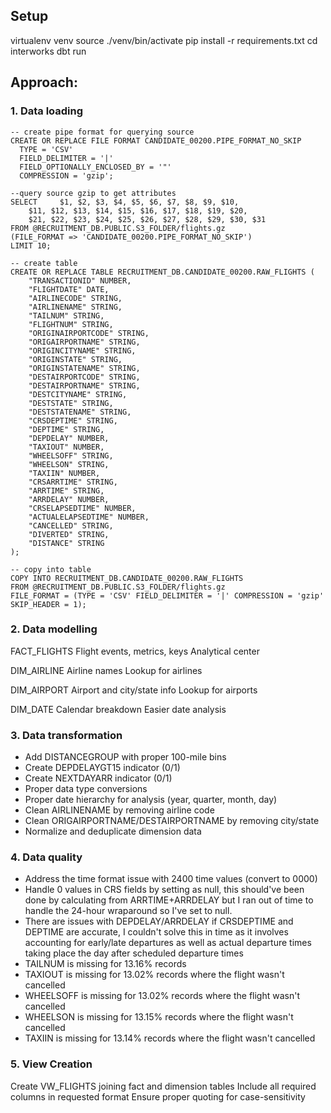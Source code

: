 
## Setup
virtualenv venv 
source ./venv/bin/activate 
pip install -r requirements.txt
cd interworks
dbt run


## Approach:
### 1. Data loading

```
-- create pipe format for querying source
CREATE OR REPLACE FILE FORMAT CANDIDATE_00200.PIPE_FORMAT_NO_SKIP
  TYPE = 'CSV'
  FIELD_DELIMITER = '|'
  FIELD_OPTIONALLY_ENCLOSED_BY = '"'
  COMPRESSION = 'gzip';

--query source gzip to get attributes
SELECT     $1, $2, $3, $4, $5, $6, $7, $8, $9, $10,
    $11, $12, $13, $14, $15, $16, $17, $18, $19, $20,
    $21, $22, $23, $24, $25, $26, $27, $28, $29, $30, $31
FROM @RECRUITMENT_DB.PUBLIC.S3_FOLDER/flights.gz
(FILE_FORMAT => 'CANDIDATE_00200.PIPE_FORMAT_NO_SKIP')
LIMIT 10;

-- create table 
CREATE OR REPLACE TABLE RECRUITMENT_DB.CANDIDATE_00200.RAW_FLIGHTS (
    "TRANSACTIONID" NUMBER,
    "FLIGHTDATE" DATE,
    "AIRLINECODE" STRING,
    "AIRLINENAME" STRING,
    "TAILNUM" STRING,
    "FLIGHTNUM" STRING,
    "ORIGINAIRPORTCODE" STRING,
    "ORIGAIRPORTNAME" STRING,
    "ORIGINCITYNAME" STRING,
    "ORIGINSTATE" STRING,
    "ORIGINSTATENAME" STRING,
    "DESTAIRPORTCODE" STRING,
    "DESTAIRPORTNAME" STRING,
    "DESTCITYNAME" STRING,
    "DESTSTATE" STRING,
    "DESTSTATENAME" STRING,
    "CRSDEPTIME" STRING,
    "DEPTIME" STRING,
    "DEPDELAY" NUMBER,
    "TAXIOUT" NUMBER,
    "WHEELSOFF" STRING,
    "WHEELSON" STRING,
    "TAXIIN" NUMBER,
    "CRSARRTIME" STRING,
    "ARRTIME" STRING,
    "ARRDELAY" NUMBER,
    "CRSELAPSEDTIME" NUMBER,
    "ACTUALELAPSEDTIME" NUMBER,
    "CANCELLED" STRING,
    "DIVERTED" STRING,
    "DISTANCE" STRING
);

-- copy into table
COPY INTO RECRUITMENT_DB.CANDIDATE_00200.RAW_FLIGHTS
FROM @RECRUITMENT_DB.PUBLIC.S3_FOLDER/flights.gz
FILE_FORMAT = (TYPE = 'CSV' FIELD_DELIMITER = '|' COMPRESSION = 'gzip' SKIP_HEADER = 1);
```

### 2. Data modelling
FACT_FLIGHTS
    Flight events, metrics, keys
    Analytical center

DIM_AIRLINE
    Airline names
    Lookup for airlines

DIM_AIRPORT
    Airport and city/state info
    Lookup for airports
    
DIM_DATE 
    Calendar breakdown
    Easier date analysis

### 3. Data transformation
- Add DISTANCEGROUP with proper 100-mile bins
- Create DEPDELAYGT15 indicator (0/1)
- Create NEXTDAYARR indicator (0/1)
- Proper data type conversions
- Proper date hierarchy for analysis (year, quarter, month, day)
- Clean AIRLINENAME by removing airline code
- Clean ORIGAIRPORTNAME/DESTAIRPORTNAME by removing city/state
- Normalize and deduplicate dimension data

### 4. Data quality 
- Address the time format issue with 2400 time values (convert to 0000)
- Handle 0 values in CRS fields by setting as null, this should've been done by calculating from ARRTIME+ARRDELAY but I ran out of time to handle the 24-hour wraparound so I've set to null.
- There are issues with DEPDELAY/ARRDELAY if CRSDEPTIME and DEPTIME are accurate, I couldn't solve this 
in time as it involves accounting for early/late departures as well as actual departure times taking place the day after scheduled departure times
- TAILNUM is missing for 13.16% records
- TAXIOUT is missing for 13.02% records where the flight wasn't cancelled
- WHEELSOFF is missing for 13.02% records where the flight wasn't cancelled
- WHEELSON is missing for 13.15% records where the flight wasn't cancelled
- TAXIIN is missing for 13.14% records where the flight wasn't cancelled

### 5. View Creation
Create VW_FLIGHTS joining fact and dimension tables
Include all required columns in requested format
Ensure proper quoting for case-sensitivity